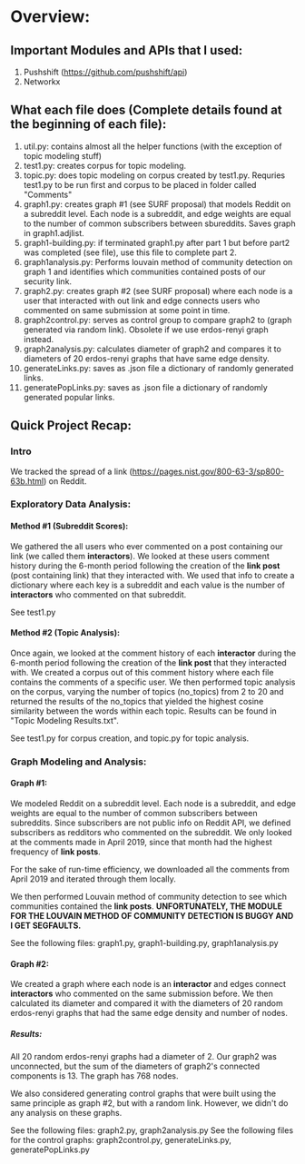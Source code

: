 # Overview:
## Important Modules and APIs that I used:
1. Pushshift (https://github.com/pushshift/api)
2. Networkx

## What each file does (Complete details found at the beginning of each file):
1. util.py: contains almost all the helper functions (with the exception of topic modeling stuff)
2. test1.py: creates corpus for topic modeling.
3. topic.py: does topic modeling on corpus created by test1.py. Requries test1.py to be run first and corpus to be placed in folder called "Comments"
4. graph1.py: creates graph #1 (see SURF proposal) that models Reddit on a subreddit level. Each node is a subreddit, and edge weights are equal to the number of common subscribers between sbureddits. Saves graph in graph1.adjlist.
5. graph1-building.py: if terminated graph1.py after part 1 but before part2 was completed (see file), use this file to complete part 2.
6. graph1analysis.py: Performs louvain method of community detection on graph 1 and identifies which communities contained posts of our security link.
7. graph2.py: creates graph #2 (see SURF proposal) where each node is a user that interacted with out link and edge connects users who commented on same submission at some point in time.
8. graph2control.py: serves as control group to compare graph2 to (graph generated via random link). Obsolete if we use erdos-renyi graph instead.
9. graph2analysis.py: calculates diameter of graph2 and compares it to diameters of 20 erdos-renyi graphs that have same edge density.
10. generateLinks.py: saves as .json file a dictionary of randomly generated links.
11. generatePopLinks.py: saves as .json file a dictionary of randomly generated popular links.

## Quick Project Recap:
### Intro
We tracked the spread of a link (https://pages.nist.gov/800-63-3/sp800-63b.html) on Reddit.

### Exploratory Data Analysis:
#### Method #1 (Subreddit Scores):
We gathered the all users who ever commented on a post containing our link (we called them **interactors**). We looked at these users comment history during the 6-month period following the creation of the **link post** (post containing link) that they interacted with. We used that info to create a dictionary where each key is a subreddit and each value is the number of **interactors** who commented on that subreddit.

See test1.py
#### Method #2 (Topic Analysis):
Once again, we looked at the comment history of each **interactor** during the 6-month period following the creation of the **link post** that they interacted with. We created a corpus out of this comment history where each file contains the comments of a specific user. We then performed topic analysis on the corpus, varying the number of topics (no_topics) from 2 to 20 and returned the results of the no_topics that yielded the highest cosine similarity between the words within each topic. Results can be found in "Topic Modeling Results.txt".

See test1.py for corpus creation, and topic.py for topic analysis.

### Graph Modeling and Analysis:
#### Graph #1:
We modeled Reddit on a subreddit level. Each node is a subreddit, and edge weights are equal to the number of common subscribers between subreddits. Since subscribers are not public info on Reddit API, we defined subscribers as redditors who commented on the subreddit. We only looked at the comments made in April 2019, since that month had the highest frequency of **link posts**.

For the sake of run-time efficiency, we downloaded all the comments from April 2019 and iterated through them locally.

We then performed Louvain method of community detection to see which communities contained the **link posts**. **UNFORTUNATELY, THE MODULE FOR THE LOUVAIN METHOD OF COMMUNITY DETECTION IS BUGGY AND I GET SEGFAULTS.**

See the following files: graph1.py, graph1-building.py, graph1analysis.py

#### Graph #2:
We created a graph where each node is an **interactor** and edges connect **interactors** who commented on the same submission before. We then calculated its diameter and compared it with the diameters of 20 random erdos-renyi graphs that had the same edge density and number of nodes. 
##### Results: 
All 20 random erdos-renyi graphs had a diameter of 2. Our graph2 was unconnected, but the sum of the diameters of graph2's connected components is 13. The graph has 768 nodes.

We also considered generating control graphs that were built using the same principle as graph #2, but with a random link. However, we didn't do any analysis on these graphs.

See the following files: graph2.py, graph2analysis.py
See the following files for the control graphs: graph2control.py, generateLinks.py, generatePopLinks.py
